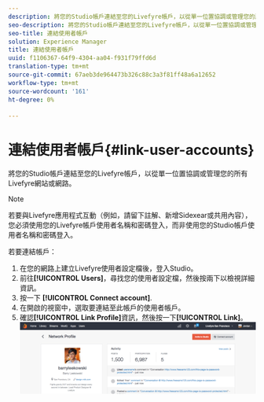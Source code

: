 ```yaml
---
description: 將您的Studio帳戶連結至您的Livefyre帳戶，以從單一位置協調或管理您的所有Livefyre網站或網路。
seo-description: 將您的Studio帳戶連結至您的Livefyre帳戶，以從單一位置協調或管理您的所有Livefyre網站或網路。
seo-title: 連結使用者帳戶
solution: Experience Manager
title: 連結使用者帳戶
uuid: f1106367-64f9-4304-aa04-f931f79ffd6d
translation-type: tm+mt
source-git-commit: 67aeb3de964473b326c88c3a3f81ff48a6a12652
workflow-type: tm+mt
source-wordcount: '161'
ht-degree: 0%

---
```



# 連結使用者帳戶{#link-user-accounts}

將您的Studio帳戶連結至您的Livefyre帳戶，以從單一位置協調或管理您的所有Livefyre網站或網路。

>[!NOTE]
>
>若要與Livefyre應用程式互動（例如，請留下註解、新增Sidexear或共用內容），您必須使用您的Livefyre帳戶使用者名稱和密碼登入，而非使用您的Studio帳戶使用者名稱和密碼登入。

若要連結帳戶：

1. 在您的網路上建立Livefyre使用者設定檔後，登入Studio。
1. 前往&#x200B;**[!UICONTROL Users]**，尋找您的使用者設定檔，然後按兩下以檢視詳細資訊。
1. 按一下 **[!UICONTROL Connect account]**.
1. 在開啟的視窗中，選取要連結至此帳戶的使用者帳戶。
1. 確認&#x200B;**[!UICONTROL Link Profile]**&#x200B;資訊，然後按一下&#x200B;**[!UICONTROL Link]**。![](assets/UsersConnectAccount-1024x311.png)

